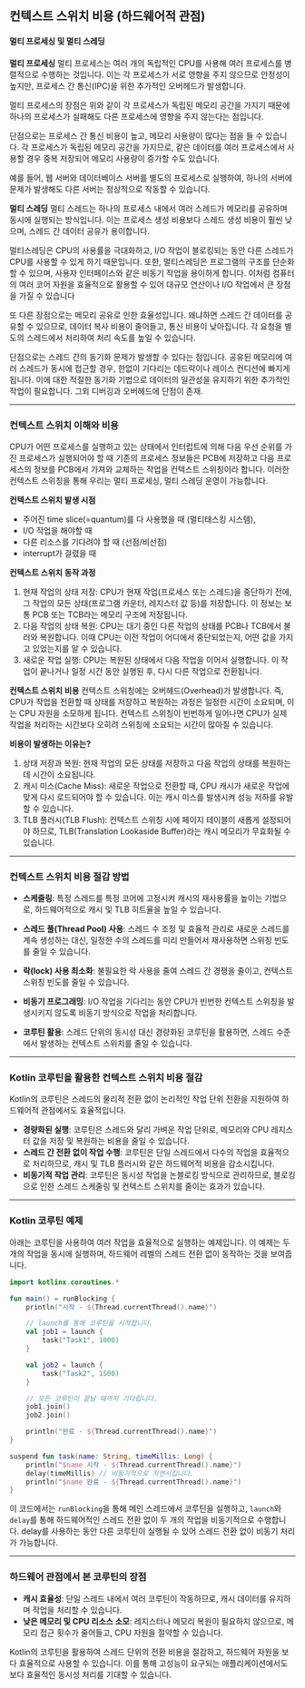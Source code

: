 ## 컨텍스트 스위치 비용 (하드웨어적 관점)

#### 멀티 프로세싱 및 멀티 스레딩

**멀티 프로세싱**
멀티 프로세스는 여러 개의 독립적인 CPU를 사용해 여러 프로세스를 병렬적으로 수행하는 것입니다.
이는 각 프로세스가 서로 영향을 주지 않으므로 안정성이 높지만, 프로세스 간 통신(IPC)을 위한 추가적인 오버헤드가 발생합니다.

멀티 프로세스의 장점은 위와 같이 각 프로세스가 독립된 메모리 공간을 가지기 때문에 하나의 프로세스가 실패해도 다른 프로세스에 영향을 주지 않는다는 점입니다.

단점으로는 프로세스 간 통신 비용이 높고, 메모리 사용량이 많다는 점을 들 수 있습니다. 각 프로세스가 독립된 메모리 공간을 가지므로, 같은 데이터를 여러 프로세스에서 사용할 경우 중복 저장되어 메모리 사용량이 증가할 수도 있습니다.

예를 들어, 웹 서버와 데이터베이스 서버를 별도의 프로세스로 실행하여, 하나의 서버에 문제가 발생해도 다른 서버는 정상적으로 작동할 수 있습니다.

**멀티 스레딩**
멀티 스레드는 하나의 프로세스 내에서 여러 스레드가 메모리를 공유하며 동시에 실행되는 방식입니다. 이는 프로세스 생성 비용보다 스레드 생성 비용이 훨씬 낮으며, 스레드 간 데이터 공유가 용이합니다.

멀티스레딩은 CPU의 사용률을 극대화하고, I/O 작업이 블로킹되는 동안 다른 스레드가 CPU를 사용할 수 있게 하기 때문입니다. 또한, 멀티스레딩은 프로그램의 구조를 단순화할 수 있으며, 사용자 인터페이스와 같은 비동기 작업을 용이하게 합니다. 이처럼 컴퓨터의 여러 코어 자원을 효율적으로 활용할 수 있어 대규모 연산이나 I/O 작업에서 큰 장점을 가질 수 있습니다

또 다른 장점으로는 메모리 공유로 인한 효율성입니다. 왜냐하면 스레드 간 데이터를 공유할 수 있으므로, 데이터 복사 비용이 줄어들고, 통신 비용이 낮아집니다. 각 요청을 별도의 스레드에서 처리하여 처리 속도를 높일 수 있습니다.

단점으로는 스레드 간의 동기화 문제가 발생할 수 있다는 점입니다. 공유된 메모리에 여러 스레드가 동시에 접근할 경우, 한없이 기다리는 데드락이나 레이스 컨디션에 빠지게됩니다. 이에 대한 적절한 동기화 기법으로 데이터의 일관성을 유지하기 위한 추가적인 작업이 필요합니다. 그외 디버깅과 오버헤드에 단점이 존재.

---
### 컨텍스트 스위치 이해와 비용

CPU가 어떤 프로세스를 실행하고 있는 상태에서 인터럽트에 의해 다음 우선 순위를 가진 프로세스가 실행되어야 할 때 기존의 프로세스 정보들은 PCB에 저장하고 다음 프로세스의 정보를 PCB에서 가져와 교체하는 작업을 컨텍스트 스위칭이라 합니다. 이러한 컨텍스트 스위칭을 통해 우리는 멀티 프로세싱, 멀티 스레딩 운영이 가능합니다.

**컨텍스트 스위치 발생 시점**

- 주어진 time slice(=quantum)를 다 사용했을 때 (멀티태스킹 시스템),
- I/O 작업을 해야할 때
- 다른 리소스를 기다려야 할 때 (선점/비선점)
- interrupt가 걸렸을 때

**컨텍스트 스위치 동작 과정**

1. 현재 작업의 상태 저장: CPU가 현재 작업(프로세스 또는 스레드)을 중단하기 전에, 그 작업의 모든 상태(프로그램 카운터, 레지스터 값 등)를 저장합니다. 이 정보는 보통 PCB 또는 TCB라는 메모리 구조에 저장됩니다.
2. 다음 작업의 상태 복원: CPU는 대기 중인 다른 작업의 상태를 PCB나 TCB에서 불러와 복원합니다. 이때 CPU는 이전 작업이 어디에서 중단되었는지, 어떤 값을 가지고 있었는지를 알 수 있습니다.
3. 새로운 작업 실행: CPU는 복원된 상태에서 다음 작업을 이어서 실행합니다. 이 작업이 끝나거나 일정 시간 동안 실행된 후, 다시 다른 작업으로 전환됩니다.

**컨텍스트 스위치 비용**
컨텍스트 스위칭에는 오버헤드(Overhead)가 발생합니다. 즉, CPU가 작업을 전환할 때 상태를 저장하고 복원하는 과정은 일정한 시간이 소요되며, 이는 CPU 자원을 소모하게 됩니다. 컨텍스트 스위칭이 빈번하게 일어나면 CPU가 실제 작업을 처리하는 시간보다 오히려 스위칭에 소요되는 시간이 많아질 수 있습니다.

**비용이 발생하는 이유는?**

1. 상태 저장과 복원: 현재 작업의 모든 상태를 저장하고 다음 작업의 상태를 복원하는 데 시간이 소요됩니다.
2. 캐시 미스(Cache Miss): 새로운 작업으로 전환할 때, CPU 캐시가 새로운 작업에 맞게 다시 로드되어야 할 수 있습니다. 이는 캐시 미스를 발생시켜 성능 저하를 유발할 수 있습니다.
3. TLB 플러시(TLB Flush): 컨텍스트 스위칭 시에 페이지 테이블이 새롭게 설정되어야 하므로, TLB(Translation Lookaside Buffer)라는 캐시 메모리가 무효화될 수 있습니다.

---
### 컨텍스트 스위치 비용 절감 방법

- **스케줄링**: 특정 스레드를 특정 코어에 고정시켜 캐시의 재사용률을 높이는 기법으로, 하드웨어적으로 캐시 및 TLB 히트율을 높일 수 있습니다.

- **스레드 풀(Thread Pool) 사용**: 스레드 수 조정 및 효율적 관리로 새로운 스레드를 계속 생성하는 대신, 일정한 수의 스레드를 미리 만들어서 재사용하면 스위칭 빈도를 줄일 수 있습니다.

- **락(lock) 사용 최소화**: 불필요한 락 사용을 줄여 스레드 간 경쟁을 줄이고, 컨텍스트 스위칭 빈도를 줄일 수 있습니다.

- **비동기 프로그래밍**: I/O 작업을 기다리는 동안 CPU가 빈번한 컨텍스트 스위칭을 발생시키지 않도록 비동기 방식으로 작업을 처리합니다.

- **코루틴 활용**: 스레드 단위의 동시성 대신 경량화된 코루틴을 활용하면, 스레드 수준에서 발생하는 컨텍스트 스위치를 줄일 수 있습니다.

---
### Kotlin 코루틴을 활용한 컨텍스트 스위치 비용 절감

Kotlin의 코루틴은 스레드의 물리적 전환 없이 논리적인 작업 단위 전환을 지원하여 하드웨어적 관점에서도 효율적입니다.

- **경량화된 실행**: 코루틴은 스레드와 달리 가벼운 작업 단위로, 메모리와 CPU 레지스터 값을 저장 및 복원하는 비용을 줄일 수 있습니다.
- **스레드 간 전환 없이 작업 수행**: 코루틴은 단일 스레드에서 다수의 작업을 효율적으로 처리하므로, 캐시 및 TLB 플러시와 같은 하드웨어적 비용을 감소시킵니다.
- **비동기적 작업 관리**: 코루틴은 동시성 작업을 논블로킹 방식으로 관리하므로, 블로킹으로 인한 스레드 스케줄링 및 컨텍스트 스위치를 줄이는 효과가 있습니다.

---
### Kotlin 코루틴 예제

아래는 코루틴을 사용하여 여러 작업을 효율적으로 실행하는 예제입니다. 이 예제는 두 개의 작업을 동시에 실행하며, 하드웨어 레벨의 스레드 전환 없이 동작하는 것을 보여줍니다.

```kotlin
import kotlinx.coroutines.*

fun main() = runBlocking {
    println("시작 - ${Thread.currentThread().name}")

    // launch를 통해 코루틴을 시작합니다.
    val job1 = launch {
        task("Task1", 1000)
    }

    val job2 = launch {
        task("Task2", 1500)
    }

    // 모든 코루틴이 끝날 때까지 기다립니다.
    job1.join()
    job2.join()

    println("완료 - ${Thread.currentThread().name}")
}

suspend fun task(name: String, timeMillis: Long) {
    println("$name 시작 - ${Thread.currentThread().name}")
    delay(timeMillis) // 비동기적으로 지연시킵니다.
    println("$name 완료 - ${Thread.currentThread().name}")
}
```

이 코드에서는 `runBlocking`을 통해 메인 스레드에서 코루틴을 실행하고, `launch`와 `delay`를 통해 하드웨어적인 스레드 전환 없이 두 개의 작업을 비동기적으로 수행합니다. delay를 사용하는 동안 다른 코루틴이 실행될 수 있어 스레드 전환 없이 비동기 처리가 가능합니다.

---
### 하드웨어 관점에서 본 코루틴의 장점

- **캐시 효율성**: 단일 스레드 내에서 여러 코루틴이 작동하므로, 캐시 데이터를 유지하며 작업을 처리할 수 있습니다.
- **낮은 메모리 및 CPU 리소스 소모**: 레지스터나 메모리 복원이 필요하지 않으므로, 메모리 접근 횟수가 줄어들고, CPU 자원을 절약할 수 있습니다.

Kotlin의 코루틴을 활용하여 스레드 단위의 전환 비용을 절감하고, 하드웨어 자원을 보다 효율적으로 사용할 수 있습니다. 이를 통해 고성능이 요구되는 애플리케이션에서도 보다 효율적인 동시성 처리를 기대할 수 있습니다.
